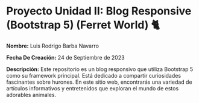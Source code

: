 # Proyecto Unidad II: Blog Responsive (Bootstrap 5) (Ferret World) 🐈
**Nombre:** Luis Rodrigo Barba Navarro

**Fecha De Creación:** 24 de Septiembre de 2023

**Descripción:** Este repositorio es un blog responsivo que utiliza Bootstrap 5 como su framework principal. Está dedicado a compartir curiosidades fascinantes sobre hurones. En este sitio web, encontrarás una variedad de artículos informativos y entretenidos que exploran el mundo de estos adorables animales.
